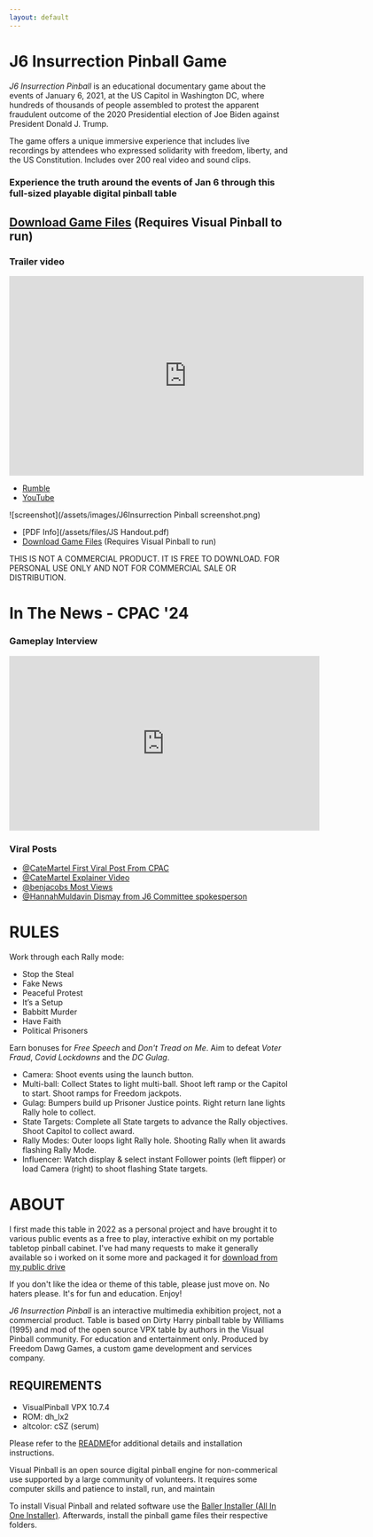 ```yaml
---
layout: default
---
```


# J6 Insurrection Pinball Game

*J6 Insurrection Pinball* is an educational documentary game about the events of January 6, 2021, at the US Capitol in Washington DC, where hundreds of thousands of people assembled to protest the apparent fraudulent outcome of the 2020 Presidential election of Joe Biden against President Donald J. Trump.

The game offers a unique immersive experience that includes live recordings by attendees who expressed solidarity with freedom, liberty, and the US Constitution. Includes over 200 real video and sound clips.

### Experience the truth around the events of Jan 6 through this full-sized playable digital pinball table

## [Download Game Files](https://drive.google.com/open?id=1-4TTwENX0uT4GfNnp1fkNy2gPNb6QrIf&usp=drive_fs) (Requires Visual Pinball to run)

### Trailer video
<iframe class="rumble" width="640" height="360" src="https://rumble.com/embed/v3qouis/?pub=29w4db" frameborder="0" allowfullscreen></iframe>

* [Rumble](https://rumble.com/v3ta8d1-j6-insurrection-pinball-game.html) 
* [YouTube](https://youtu.be/9W2yJ789VsA)

![screenshot](/assets/images/J6Insurrection Pinball screenshot.png)

* [PDF Info](/assets/files/JS Handout.pdf)
* [Download Game Files](https://drive.google.com/open?id=1-4TTwENX0uT4GfNnp1fkNy2gPNb6QrIf&usp=drive_fs) (Requires Visual Pinball to run)


THIS IS NOT A COMMERCIAL PRODUCT. IT IS FREE TO DOWNLOAD. FOR PERSONAL USE ONLY AND NOT FOR COMMERCIAL SALE OR DISTRIBUTION. 

# In The News - CPAC '24

### Gameplay Interview

<iframe width="560" height="315" src="https://www.youtube.com/embed/QAt7HCqhE_o?si=6IjqXhGGeNZddr_Z" title="YouTube video player" frameborder="0" allow="accelerometer; autoplay; clipboard-write; encrypted-media; gyroscope; picture-in-picture; web-share" allowfullscreen></iframe>


### Viral Posts

* [@CateMartel First Viral Post From CPAC](https://twitter.com/CateMartel/status/1760711946741916000)
* [@CateMartel Explainer Video](https://twitter.com/CateMartel/status/1760712932051096054)
* [@benjacobs Most Views](https://twitter.com/Bencjacobs/status/1760699941242990693?ref_src=twsrc%5Etfw%7Ctwcamp%5Etweetembed%7Ctwterm%5E1760699941242990693%7Ctwgr%5E%7Ctwcon%5Es1_&ref_url=notion%3A%2F%2Fwww.notion.so%2FNotes-6f84d888526a4baa9574b573156f1608%3Fp%3D7e60b63238014e77a90775b6121f4fb4pm%3Ds)
* [@HannahMuldavin Dismay from J6 Committee spokesperson](https://twitter.com/HannahMuldavin/status/1760708687671296328?ref_src=twsrc%5Etfw%7Ctwcamp%5Etweetembed%7Ctwterm%5E1760708687671296328%7Ctwgr%5E%7Ctwcon%5Es1_&ref_url=notion%3A%2F%2Fwww.notion.so%2FNotes-6f84d888526a4baa9574b573156f1608%3Fp%3D7e60b63238014e77a90775b6121f4fb4pm%3Ds)


# RULES

Work through each Rally mode: 

* Stop the Steal
* Fake News
* Peaceful Protest
* It’s a Setup
* Babbitt Murder
* Have Faith
* Political Prisoners 

Earn bonuses for _Free Speech_ and _Don't Tread on Me_. Aim to defeat _Voter Fraud_, _Covid Lockdowns_ and the _DC Gulag_.

* Camera: Shoot events using the launch button.
* Multi-ball: Collect States to light multi-ball. Shoot left ramp or the Capitol to start. Shoot ramps for Freedom jackpots.
* Gulag: Bumpers build up Prisoner Justice points. Right return lane lights Rally hole to collect.
* State Targets: Complete all State targets to advance the Rally objectives. Shoot Capitol to collect award.
* Rally Modes: Outer loops light Rally hole. Shooting Rally when lit awards flashing Rally Mode.
* Influencer: Watch display & select instant Follower points (left flipper) or load Camera (right) to shoot flashing State targets. 

# ABOUT

I first made this table in 2022 as a personal project and have brought it to various public events as a free to play, interactive exhibit on my portable tabletop pinball cabinet. I've had many requests to make it generally available so i worked on it some more and packaged it for [download from my public drive](https://drive.google.com/open?id=1-4TTwENX0uT4GfNnp1fkNy2gPNb6QrIf&usp=drive_fs)

If you don't like the idea or theme of this table, please just move on. No haters please. It's for fun and education.
Enjoy!

*J6 Insurrection Pinball* is an interactive multimedia exhibition project, not a commercial product. Table is based on Dirty Harry pinball table by Williams (1995) and mod of the open source VPX table by authors in the Visual Pinball community. For education and entertainment only. Produced by Freedom Dawg Games, a custom game development and services company.

## REQUIREMENTS

* VisualPinball VPX 10.7.4
* ROM: dh_lx2
* altcolor: cSZ (serum)

Please refer to the [README](https://drive.google.com/open?id=1-CpBOyE1q5te28D1sAOjC3zL5ne6VO4X&usp=drive_fs])for additional details and installation instructions.

Visual Pinball is an open source digital pinball engine for non-commerical use supported by a large community of volunteers. It requires some computer skills and patience to install, run, and maintain

To install Visual Pinball and related software use the [Baller Installer (All In One Installer)](https://www.nailbuster.com/wikipinup/doku.php?id=baller_installer). Afterwards, install the pinball game files their respective folders.

# 

